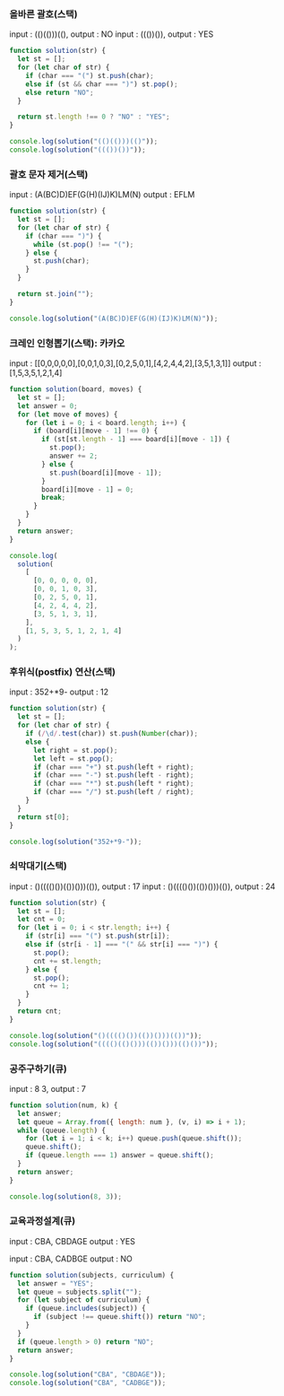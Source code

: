 ### 올바른 괄호(스택)

input : (()(()))((), output : NO
input : ((())()), output : YES

```javascript
function solution(str) {
  let st = [];
  for (let char of str) {
    if (char === "(") st.push(char);
    else if (st && char === ")") st.pop();
    else return "NO";
  }

  return st.length !== 0 ? "NO" : "YES";
}

console.log(solution("(()(()))(()"));
console.log(solution("((())())"));
```

### 괄호 문자 제거(스택)

input : (A(BC)D)EF(G(H)(IJ)K)LM(N)
output : EFLM

```javascript
function solution(str) {
  let st = [];
  for (let char of str) {
    if (char === ")") {
      while (st.pop() !== "(");
    } else {
      st.push(char);
    }
  }

  return st.join("");
}

console.log(solution("(A(BC)D)EF(G(H)(IJ)K)LM(N)"));
```

### 크레인 인형뽑기(스택): 카카오

input : [[0,0,0,0,0],[0,0,1,0,3],[0,2,5,0,1],[4,2,4,4,2],[3,5,1,3,1]]
output : [1,5,3,5,1,2,1,4]

```javascript
function solution(board, moves) {
  let st = [];
  let answer = 0;
  for (let move of moves) {
    for (let i = 0; i < board.length; i++) {
      if (board[i][move - 1] !== 0) {
        if (st[st.length - 1] === board[i][move - 1]) {
          st.pop();
          answer += 2;
        } else {
          st.push(board[i][move - 1]);
        }
        board[i][move - 1] = 0;
        break;
      }
    }
  }
  return answer;
}

console.log(
  solution(
    [
      [0, 0, 0, 0, 0],
      [0, 0, 1, 0, 3],
      [0, 2, 5, 0, 1],
      [4, 2, 4, 4, 2],
      [3, 5, 1, 3, 1],
    ],
    [1, 5, 3, 5, 1, 2, 1, 4]
  )
);
```

### 후위식(postfix) 연산(스택)

input : 352+\*9-
output : 12

```javascript
function solution(str) {
  let st = [];
  for (let char of str) {
    if (/\d/.test(char)) st.push(Number(char));
    else {
      let right = st.pop();
      let left = st.pop();
      if (char === "+") st.push(left + right);
      if (char === "-") st.push(left - right);
      if (char === "*") st.push(left * right);
      if (char === "/") st.push(left / right);
    }
  }
  return st[0];
}

console.log(solution("352+*9-"));
```

### 쇠막대기(스택)

input : ()(((()())(())()))(()), output : 17
input : ()(((()())(())()))(()), output : 24

```javascript
function solution(str) {
  let st = [];
  let cnt = 0;
  for (let i = 0; i < str.length; i++) {
    if (str[i] === "(") st.push(str[i]);
    else if (str[i - 1] === "(" && str[i] === ")") {
      st.pop();
      cnt += st.length;
    } else {
      st.pop();
      cnt += 1;
    }
  }
  return cnt;
}

console.log(solution("()(((()())(())()))(())"));
console.log(solution("(((()(()()))(())()))(()())"));
```

### 공주구하기(큐)

input : 8 3, output : 7

```javascript
function solution(num, k) {
  let answer;
  let queue = Array.from({ length: num }, (v, i) => i + 1);
  while (queue.length) {
    for (let i = 1; i < k; i++) queue.push(queue.shift());
    queue.shift();
    if (queue.length === 1) answer = queue.shift();
  }
  return answer;
}

console.log(solution(8, 3));
```

### 교육과정설계(큐)

input : CBA, CBDAGE
output : YES

input : CBA, CADBGE
output : NO

```javascript
function solution(subjects, curriculum) {
  let answer = "YES";
  let queue = subjects.split("");
  for (let subject of curriculum) {
    if (queue.includes(subject)) {
      if (subject !== queue.shift()) return "NO";
    }
  }
  if (queue.length > 0) return "NO";
  return answer;
}

console.log(solution("CBA", "CBDAGE"));
console.log(solution("CBA", "CADBGE"));
```
